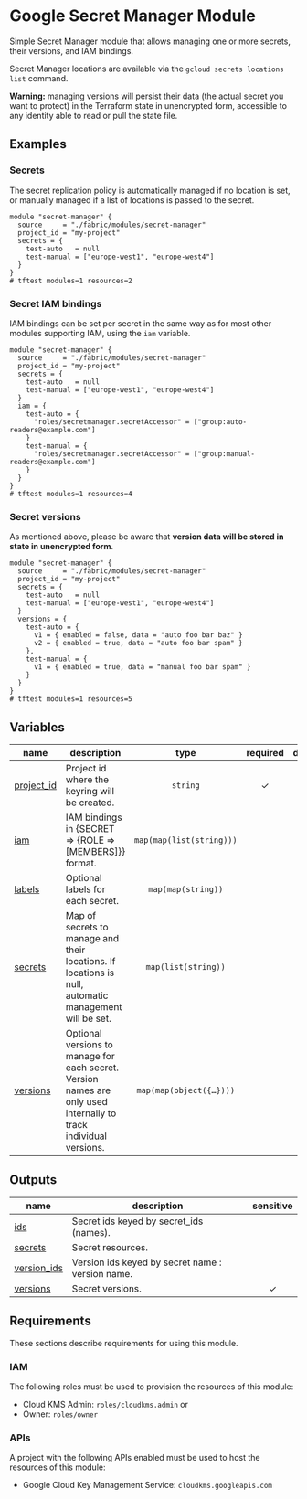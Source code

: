 # Google Secret Manager Module

Simple Secret Manager module that allows managing one or more secrets, their versions, and IAM bindings.

Secret Manager locations are available via the `gcloud secrets locations list` command.

**Warning:** managing versions will persist their data (the actual secret you want to protect) in the Terraform state in unencrypted form, accessible to any identity able to read or pull the state file.

## Examples

### Secrets

The secret replication policy is automatically managed if no location is set, or manually managed if a list of locations is passed to the secret.

```hcl
module "secret-manager" {
  source     = "./fabric/modules/secret-manager"
  project_id = "my-project"
  secrets = {
    test-auto   = null
    test-manual = ["europe-west1", "europe-west4"]
  }
}
# tftest modules=1 resources=2
```

### Secret IAM bindings

IAM bindings can be set per secret in the same way as for most other modules supporting IAM, using the `iam` variable.

```hcl
module "secret-manager" {
  source     = "./fabric/modules/secret-manager"
  project_id = "my-project"
  secrets = {
    test-auto   = null
    test-manual = ["europe-west1", "europe-west4"]
  }
  iam = {
    test-auto = {
      "roles/secretmanager.secretAccessor" = ["group:auto-readers@example.com"]
    }
    test-manual = {
      "roles/secretmanager.secretAccessor" = ["group:manual-readers@example.com"]
    }
  }
}
# tftest modules=1 resources=4
```

### Secret versions

As mentioned above, please be aware that **version data will be stored in state in unencrypted form**.

```hcl
module "secret-manager" {
  source     = "./fabric/modules/secret-manager"
  project_id = "my-project"
  secrets = {
    test-auto   = null
    test-manual = ["europe-west1", "europe-west4"]
  }
  versions = {
    test-auto = {
      v1 = { enabled = false, data = "auto foo bar baz" }
      v2 = { enabled = true, data = "auto foo bar spam" }
    },
    test-manual = {
      v1 = { enabled = true, data = "manual foo bar spam" }
    }
  }
}
# tftest modules=1 resources=5
```
<!-- BEGIN TFDOC -->

## Variables

| name | description | type | required | default |
|---|---|:---:|:---:|:---:|
| [project_id](variables.tf#L29) | Project id where the keyring will be created. | <code>string</code> | ✓ |  |
| [iam](variables.tf#L17) | IAM bindings in {SECRET => {ROLE => [MEMBERS]}} format. | <code>map&#40;map&#40;list&#40;string&#41;&#41;&#41;</code> |  | <code>&#123;&#125;</code> |
| [labels](variables.tf#L23) | Optional labels for each secret. | <code>map&#40;map&#40;string&#41;&#41;</code> |  | <code>&#123;&#125;</code> |
| [secrets](variables.tf#L34) | Map of secrets to manage and their locations. If locations is null, automatic management will be set. | <code>map&#40;list&#40;string&#41;&#41;</code> |  | <code>&#123;&#125;</code> |
| [versions](variables.tf#L40) | Optional versions to manage for each secret. Version names are only used internally to track individual versions. | <code title="map&#40;map&#40;object&#40;&#123;&#10;  enabled &#61; bool&#10;  data    &#61; string&#10;&#125;&#41;&#41;&#41;">map&#40;map&#40;object&#40;&#123;&#8230;&#125;&#41;&#41;&#41;</code> |  | <code>&#123;&#125;</code> |

## Outputs

| name | description | sensitive |
|---|---|:---:|
| [ids](outputs.tf#L17) | Secret ids keyed by secret_ids (names). |  |
| [secrets](outputs.tf#L24) | Secret resources. |  |
| [version_ids](outputs.tf#L29) | Version ids keyed by secret name : version name. |  |
| [versions](outputs.tf#L36) | Secret versions. | ✓ |

<!-- END TFDOC -->
## Requirements

These sections describe requirements for using this module.

### IAM

The following roles must be used to provision the resources of this module:

- Cloud KMS Admin: `roles/cloudkms.admin` or
- Owner: `roles/owner`

### APIs

A project with the following APIs enabled must be used to host the
resources of this module:

- Google Cloud Key Management Service: `cloudkms.googleapis.com`

